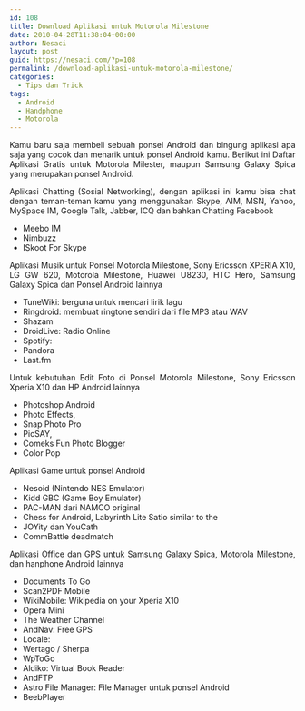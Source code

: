 ```yaml
---
id: 108
title: Download Aplikasi untuk Motorola Milestone
date: 2010-04-28T11:38:04+00:00
author: Nesaci
layout: post
guid: https://nesaci.com/?p=108
permalink: /download-aplikasi-untuk-motorola-milestone/
categories:
  - Tips dan Trick
tags:
  - Android
  - Handphone
  - Motorola
---
```

<p style="text-align: justify;">
  Kamu baru saja membeli sebuah ponsel Android dan bingung aplikasi apa saja yang cocok dan menarik untuk ponsel Android kamu. Berikut ini Daftar Aplikasi Gratis untuk Motorola Milester, maupun Samsung Galaxy Spica yang merupakan ponsel Android.<!--more-->
</p>

<p style="text-align: justify;">
  Aplikasi Chatting (Sosial Networking), dengan aplikasi ini kamu bisa chat dengan teman-teman kamu yang menggunakan Skype, AIM, MSN, Yahoo, MySpace IM, Google Talk, Jabber, ICQ dan bahkan Chatting Facebook
</p>

  * Meebo IM
  * Nimbuzz
  * ISkoot For Skype

<p style="text-align: justify;">
  Aplikasi Musik untuk Ponsel Motorola Milestone, Sony Ericsson XPERIA X10, LG GW 620, Motorola Milestone, Huawei U8230, HTC Hero, Samsung Galaxy Spica dan Ponsel Android lainnya
</p>

  * TuneWiki: berguna untuk mencari lirik lagu
  * Ringdroid: membuat ringtone sendiri dari file MP3 atau WAV
  * Shazam
  * DroidLive: Radio Online
  * Spotify:
  * Pandora
  * Last.fm

<p style="text-align: justify;">
  Untuk kebutuhan Edit Foto di Ponsel Motorola Milestone, Sony Ericsson Xperia X10 dan HP Android lainnya
</p>

  * Photoshop Android
  * Photo Effects,
  * Snap Photo Pro
  * PicSAY,
  * Comeks Fun Photo Blogger
  * Color Pop

<p style="text-align: justify;">
  Aplikasi Game untuk ponsel Android
</p>

  * Nesoid (Nintendo NES Emulator)
  * Kidd GBC (Game Boy Emulator)
  * PAC-MAN dari NAMCO original
  * Chess for Android, Labyrinth Lite Satio similar to the
  * JOYity dan YouCath
  * CommBattle deadmatch

<p style="text-align: justify;">
  Aplikasi Office dan GPS untuk Samsung Galaxy Spica, Motorola Milestone, dan hanphone Android lainnya
</p>

  * Documents To Go
  * Scan2PDF Mobile
  * WikiMobile: Wikipedia on your Xperia X10
  * Opera Mini
  * The Weather Channel
  * AndNav: Free GPS
  * Locale:
  * Wertago / Sherpa
  * WpToGo
  * Aldiko: Virtual Book Reader
  * AndFTP
  * Astro File Manager: File Manager untuk ponsel Android
  * BeebPlayer